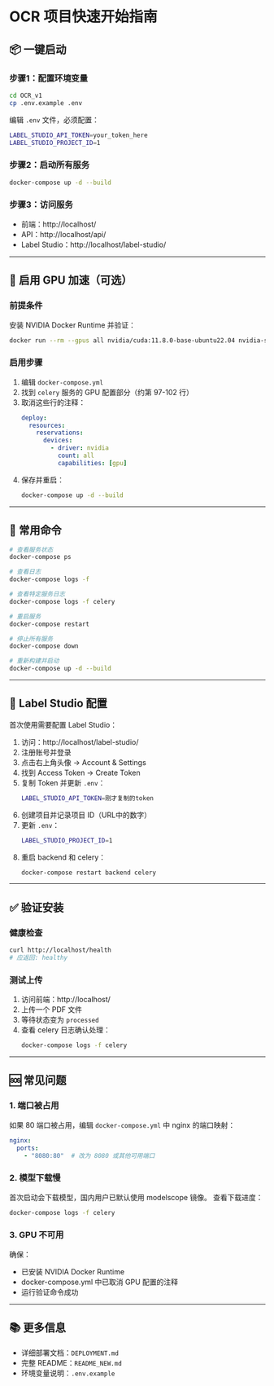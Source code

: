 # OCR 项目快速开始指南

## 📦 一键启动

### 步骤1：配置环境变量

```bash
cd OCR_v1
cp .env.example .env
```

编辑 `.env` 文件，必须配置：
```bash
LABEL_STUDIO_API_TOKEN=your_token_here
LABEL_STUDIO_PROJECT_ID=1
```

### 步骤2：启动所有服务

```bash
docker-compose up -d --build
```

### 步骤3：访问服务

- 前端：http://localhost/
- API：http://localhost/api/
- Label Studio：http://localhost/label-studio/

---

## 🚀 启用 GPU 加速（可选）

### 前提条件

安装 NVIDIA Docker Runtime 并验证：
```bash
docker run --rm --gpus all nvidia/cuda:11.8.0-base-ubuntu22.04 nvidia-smi
```

### 启用步骤

1. 编辑 `docker-compose.yml`
2. 找到 `celery` 服务的 GPU 配置部分（约第 97-102 行）
3. 取消这些行的注释：
   ```yaml
   deploy:
     resources:
       reservations:
         devices:
           - driver: nvidia
             count: all
             capabilities: [gpu]
   ```
4. 保存并重启：
   ```bash
   docker-compose up -d --build
   ```

---

## 🔧 常用命令

```bash
# 查看服务状态
docker-compose ps

# 查看日志
docker-compose logs -f

# 查看特定服务日志
docker-compose logs -f celery

# 重启服务
docker-compose restart

# 停止所有服务
docker-compose down

# 重新构建并启动
docker-compose up -d --build
```

---

## 📝 Label Studio 配置

首次使用需要配置 Label Studio：

1. 访问：http://localhost/label-studio/
2. 注册账号并登录
3. 点击右上角头像 → Account & Settings
4. 找到 Access Token → Create Token
5. 复制 Token 并更新 `.env`：
   ```bash
   LABEL_STUDIO_API_TOKEN=刚才复制的token
   ```
6. 创建项目并记录项目 ID（URL中的数字）
7. 更新 `.env`：
   ```bash
   LABEL_STUDIO_PROJECT_ID=1
   ```
8. 重启 backend 和 celery：
   ```bash
   docker-compose restart backend celery
   ```

---

## ✅ 验证安装

### 健康检查
```bash
curl http://localhost/health
# 应返回: healthy
```

### 测试上传
1. 访问前端：http://localhost/
2. 上传一个 PDF 文件
3. 等待状态变为 `processed`
4. 查看 celery 日志确认处理：
   ```bash
   docker-compose logs -f celery
   ```

---

## 🆘 常见问题

### 1. 端口被占用
如果 80 端口被占用，编辑 `docker-compose.yml` 中 nginx 的端口映射：
```yaml
nginx:
  ports:
    - "8080:80"  # 改为 8080 或其他可用端口
```

### 2. 模型下载慢
首次启动会下载模型，国内用户已默认使用 modelscope 镜像。
查看下载进度：
```bash
docker-compose logs -f celery
```

### 3. GPU 不可用
确保：
- 已安装 NVIDIA Docker Runtime
- docker-compose.yml 中已取消 GPU 配置的注释
- 运行验证命令成功

---

## 📚 更多信息

- 详细部署文档：`DEPLOYMENT.md`
- 完整 README：`README_NEW.md`
- 环境变量说明：`.env.example`
